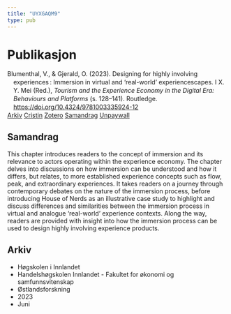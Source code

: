 ```yaml
---
title: "UYXGAQM9"
type: pub
---
```

<h1>Publikasjon</h1>
<article id="csl-bib-container-UYXGAQM9" class="csl-bib-container">
  <div class="csl-bib-body" style="line-height: 1.35; padding-left: 1em; text-indent:-1em;">
  <div class="csl-entry">Blumenthal, V., &amp; Gjerald, O. (2023). Designing for highly involving experiences&#x202F;: Immersion in virtual and &#x2018;real-world&#x2019; experiencescapes. I X. Y. Mei (Red.), <i>Tourism and the Experience Economy in the Digital Era: Behaviours and Platforms</i> (s. 128&#x2013;141). Routledge. <a href="https://doi.org/10.4324/9781003335924-12">https://doi.org/10.4324/9781003335924-12</a></div>
</div>
  <div class="csl-bib-buttons">
    <a href="#taxonomy-article-UYXGAQM9" class="csl-bib-button">Arkiv</a>
    <a href="https://app.cristin.no/results/show.jsf?id=2152185" alt="Cristin URL" class="csl-bib-button">Cristin</a>
    <a href="http://zotero.org/groups/5402882/items/UYXGAQM9" alt="Zotero URL" class="csl-bib-button">Zotero</a>
    <a href="#abstract-article-UYXGAQM9" class="csl-bib-button">Samandrag</a>
    <a href="https://doi.org/10.4324/9781003335924-12" class="csl-bib-button">Unpaywall</a>
  </div>
  <div id="csl-bib-meta-container-UYXGAQM9"></div>
</article>
<div id="csl-bib-meta-UYXGAQM9" class="csl-bib-meta">
  <article id="abstract-article-UYXGAQM9" class="abstract-article">
    <h1>Samandrag</h1>
    This chapter introduces readers to the concept of immersion and its relevance to actors operating within the experience economy. The chapter delves into discussions on how immersion can be understood and how it differs, but relates, to more established experience concepts such as flow, peak, and extraordinary experiences. It takes readers on a journey through contemporary debates on the nature of the immersion process, before introducing House of Nerds as an illustrative case study to highlight and discuss differences and similarities between the immersion process in virtual and analogue ‘real-world’ experience contexts. Along the way, readers are provided with insight into how the immersion process can be used to design highly involving experience products.
  </article>
  <article id="taxonomy-article-UYXGAQM9" class="taxonomy-article">
    <h1>Arkiv</h1>
    <ul>
      <li>Høgskolen i Innlandet</li>
      <li>Handelshøgskolen Innlandet - Fakultet for økonomi og samfunnsvitenskap</li>
      <li>Østlandsforskning</li>
      <li>2023</li>
      <li>Juni</li>
    </ul>
  </article>
</div>
